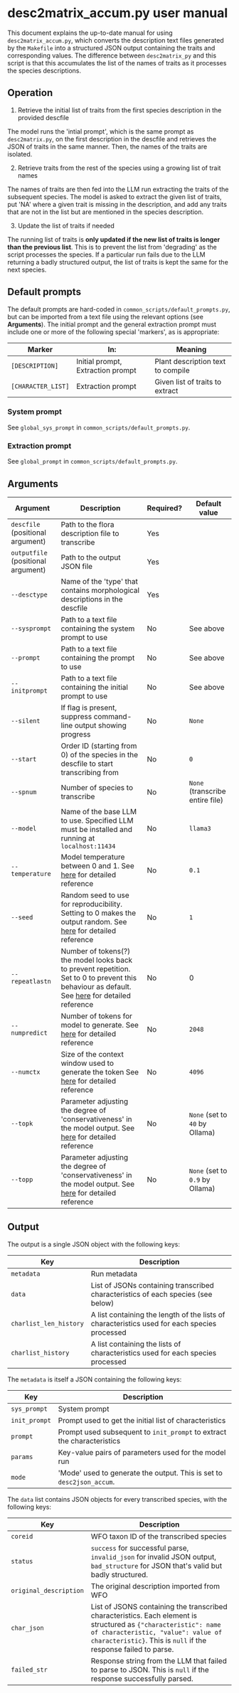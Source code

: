 # desc2matrix_accum.py user manual

This document explains the up-to-date manual for using `desc2matrix_accum.py`, which converts the description text files generated by the `Makefile` into a structured JSON output containing the traits and corresponding values. The difference between `desc2matrix_py` and this script is that this accumulates the list of the names of traits as it processes the species descriptions.

## Operation

1. Retrieve the initial list of traits from the first species description in the provided descfile

The model runs the 'intial prompt', which is the same prompt as `desc2matrix.py`, on the first description in the descfile and retrieves the JSON of traits in the same manner. Then, the names of the traits are isolated.

2. Retrieve traits from the rest of the species using a growing list of trait names

The names of traits are then fed into the LLM run extracting the traits of the subsequent species. The model is asked to extract the given list of traits, put 'NA' where a given trait is missing in the description, and add any traits that are not in the list but are mentioned in the species description.

3. Update the list of traits if needed

The running list of traits is **only updated if the new list of traits is longer than the previous list**. This is to prevent the list from 'degrading' as the script processes the species. If a particular run fails due to the LLM returning a badly structured output, the list of traits is kept the same for the next species.

## Default prompts

The default prompts are hard-coded in `common_scripts/default_prompts.py`, but can be imported from a text file using the relevant options (see **Arguments**). The initial prompt and the general extraction prompt must include one or more of the following special 'markers', as is appropriate:

| Marker | In: | Meaning |
| --- | --- | --- |
| `[DESCRIPTION]` | Initial prompt, Extraction prompt | Plant description text to compile |
| `[CHARACTER_LIST]` | Extraction prompt | Given list of traits to extract |

### System prompt

See `global_sys_prompt` in `common_scripts/default_prompts.py`.

### Extraction prompt

See `global_prompt` in `common_scripts/default_prompts.py`.

## Arguments

| Argument | Description | Required? | Default value |
| --- | --- | --- | --- |
| `descfile` (positional argument) | Path to the flora description file to transcribe | Yes | |
| `outputfile` (positional argument) | Path to the output JSON file | Yes | |
| `--desctype` | Name of the 'type' that contains morphological descriptions in the descfile | Yes | |
| `--sysprompt` | Path to a text file containing the system prompt to use | No | See above |
| `--prompt` | Path to a text file containing the prompt to use | No | See above |
| `--initprompt` | Path to a text file containing the initial prompt to use | No | See above |
| `--silent` | If flag is present, suppress command-line output showing progress | No | `None` |
| `--start` | Order ID (starting from 0) of the species in the descfile to start transcribing from | No | `0` |
| `--spnum` | Number of species to transcribe | No | `None` (transcribe entire file) |
| `--model` | Name of the base LLM to use. Specified LLM must be installed and running at `localhost:11434` | No | `llama3` |
| `--temperature` | Model temperature between 0 and 1. See [here](https://github.com/ollama/ollama/blob/main/docs/modelfile.md) for detailed reference | No | `0.1` |
| `--seed` | Random seed to use for reproducibility. Setting to 0 makes the output random. See [here](https://github.com/ollama/ollama/blob/main/docs/modelfile.md) for detailed reference | No | `1` |
| `--repeatlastn` | Number of tokens(?) the model looks back to prevent repetition. Set to 0 to prevent this behaviour as default. See [here](https://github.com/ollama/ollama/blob/main/docs/modelfile.md) for detailed reference | No | 0 |
| `--numpredict` | Number of tokens for model to generate. See [here](https://github.com/ollama/ollama/blob/main/docs/modelfile.md) for detailed reference | No | `2048` |
| `--numctx` | Size of the context window used to generate the token See [here](https://github.com/ollama/ollama/blob/main/docs/modelfile.md) for detailed reference | No | `4096` |
| `--topk` | Parameter adjusting the degree of 'conservativeness' in the model output. See [here](https://github.com/ollama/ollama/blob/main/docs/modelfile.md) for detailed reference | No | `None` (set to `40` by Ollama) |
| `--topp` | Parameter adjusting the degree of 'conservativeness' in the model output. See [here](https://github.com/ollama/ollama/blob/main/docs/modelfile.md) for detailed reference | No | `None` (set to `0.9` by Ollama) |

## Output

The output is a single JSON object with the following keys:

| Key | Description |
| --- | --- |
| `metadata` | Run metadata |
| `data` | List of JSONs containing transcribed characteristics of each species (see below) |
| `charlist_len_history` | A list containing the length of the lists of characteristics used for each species processed |
| `charlist_history` | A list containing the lists of characteristics used for each species processed |

The `metadata` is itself a JSON containing the following keys:

| Key | Description |
| --- | --- |
| `sys_prompt` | System prompt |
| `init_prompt` | Prompt used to get the initial list of characteristics |
| `prompt` | Prompt used subsequent to `init_prompt` to extract the characteristics |
| `params` | Key-value pairs of parameters used for the model run |
| `mode` | 'Mode' used to generate the output. This is set to `desc2json_accum`. |

The `data` list contains JSON objects for every transcribed species, with the following keys:

| Key | Description |
| --- | --- |
| `coreid` | WFO taxon ID of the transcribed species |
| `status` | `success` for successful parse, `invalid_json` for invalid JSON output, `bad_structure` for JSON that's valid but badly structured. |
| `original_description` | The original description imported from WFO |
| `char_json` | List of JSONS containing the transcribed characteristics. Each element is structured as `{"characteristic": name of characteristic, "value": value of characteristic}`. This is `null` if the response failed to parse. |
| `failed_str` | Response string from the LLM that failed to parse to JSON. This is `null` if the response successfully parsed. |